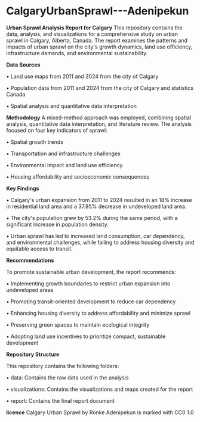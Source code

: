 # CalgaryUrbanSprawl---Adenipekun
**Urban Sprawl Analysis Report for Calgary**
This repository contains the data, analysis, and visualizations for a comprehensive study on urban sprawl in Calgary, Alberta, Canada. The report examines the patterns and impacts of urban sprawl on the city's growth dynamics, land use efficiency, infrastructure demands, and environmental sustainability.

**Data Sources**

  •	Land use maps from 2011 and 2024 from the city of Calgary 

  •	Population data from 2011 and 2024 from the city of Calgary and statistics Canada
 
  •	Spatial analysis and quantitative data interpretation

**Methodology**
A mixed-method approach was employed, combining spatial analysis, quantitative data interpretation, and literature review. The analysis focused on four key indicators of sprawl:
 
  •	Spatial growth trends
  
  •	Transportation and infrastructure challenges
  
  •	Environmental impact and land use efficiency
  
  •	Housing affordability and socioeconomic consequences

**Key Findings**

  •	Calgary's urban expansion from 2011 to 2024 resulted in an 18% increase in residential land area and a 37.95% decrease in undeveloped land area.
 
  •	The city's population grew by 53.2% during the same period, with a significant increase in population density.
 
  •	Urban sprawl has led to increased land consumption, car dependency, and environmental challenges, while failing to address housing diversity and equitable access to transit.

**Recommendations**

To promote sustainable urban development, the report recommends:
  
  •	Implementing growth boundaries to restrict urban expansion into undeveloped areas
  
  •	Promoting transit-oriented development to reduce car dependency
 
  •	Enhancing housing diversity to address affordability and minimize sprawl
 
  •	Preserving green spaces to maintain ecological integrity

  •	Adopting land use incentives to prioritize compact, sustainable development

**Repository Structure**

This repository contains the following folders:
  
  •	data: Contains the raw data used in the analysis
  
  •	visualizations: Contains the visualizations and maps created for the report
  
  •	report: Contains the final report document

**licence**
Calgary Urban Sprawl by Ronke Adenipekun is marked with CC0 1.0 
